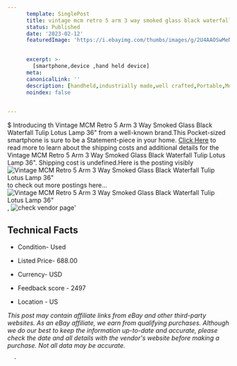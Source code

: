 ```yaml
---
      template: SinglePost
      title: vintage mcm retro 5 arm 3 way smoked glass black waterfall tulip lotus lamp 36 
      status: Published
      date: '2023-02-12'
      featuredImage: 'https://i.ebayimg.com/thumbs/images/g/2U4AAOSwMeNja-1W/s-l225.jpg'
       

      excerpt: >-
        [smartphone,device ,hand held device]
      meta:
      canonicalLink: ''
      description: [handheld,industrially made,well crafted,Portable,Mobile,Compact,Convenient,Lightweight,Maneuverable,Man-portable,Miniature,Carriable,Hand-held,Light,Holdable,Transportable,Mobile device,Pocket-sized,On-the-go,Wireless,Cordless,Compact size,Convenient size, smartphone,device ,hand held device]
      noindex: false
      

---
```

$
      Introducing th Vintage MCM Retro 5 Arm 3 Way Smoked Glass Black Waterfall Tulip Lotus Lamp 36" from a well-known brand.This Pocket-sized smartphone is sure to be a Statement-piece in your home. [Click Here](https://www.ebay.com/itm/175483464972?hash=item28dba12d0c%3Ag%3A2U4AAOSwMeNja-1W&mkevt=1&mkcid=1&mkrid=711-53200-19255-0&campid=%253CePNCampaignId%253E&customid=%253CreferenceId%253E&toolid=10049) to read more to learn about the shipping costs and additional details for the Vintage MCM Retro 5 Arm 3 Way Smoked Glass Black Waterfall Tulip Lotus Lamp 36". Shipping cost is undefined.Here is the posting visibly ![Vintage MCM Retro 5 Arm 3 Way Smoked Glass Black Waterfall Tulip Lotus Lamp 36"](https://i.ebayimg.com/thumbs/images/g/2U4AAOSwMeNja-1W/s-l225.jpg) to check out more postings here... ![Vintage MCM Retro 5 Arm 3 Way Smoked Glass Black Waterfall Tulip Lotus Lamp 36"](https://i.ebayimg.com/images/g/2U4AAOSwMeNja-1W/s-l1600.jpg), ![check vendor page](https://origin-galleryplus.ebayimg.com/ws/web/175483464972_2_0_1/225x225.jpg,https://origin-galleryplus.ebayimg.com/ws/web/175483464972_3_0_1/225x225.jpg,https://origin-galleryplus.ebayimg.com/ws/web/175483464972_4_0_1/225x225.jpg,https://origin-galleryplus.ebayimg.com/ws/web/175483464972_5_0_1/225x225.jpg,https://origin-galleryplus.ebayimg.com/ws/web/175483464972_6_0_1/225x225.jpg,https://origin-galleryplus.ebayimg.com/ws/web/175483464972_7_0_1/225x225.jpg)'

      

 ## Technical Facts 



     
      

 - Condition- Used 


      

 - Listed Price- 688.00 


      

 - Currency- USD 


      

 - Feedback score - 2497 


      

 - Location - US 


      
      

 *_This post may contain affiliate links from eBay and other third-party websites. As an eBay affiliate, we earn from qualifying purchases. Although we do our best to keep the information up-to-date and accurate, please check the date and all details with the vendor's website before making a purchase. Not all data may be accurate._*




      -
